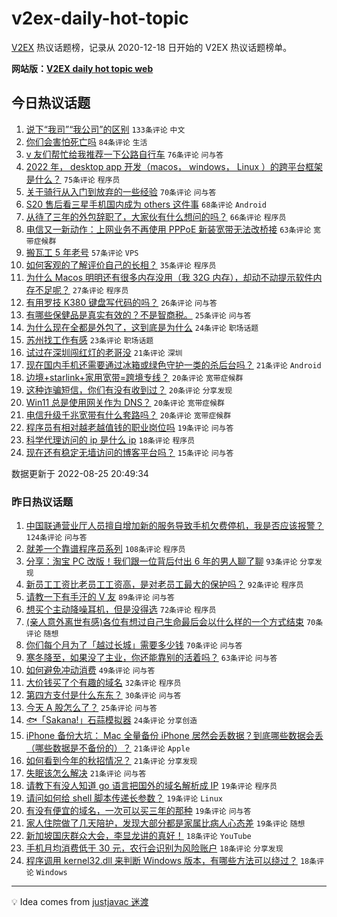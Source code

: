 # v2ex-daily-hot-topic

[V2EX](https://www.v2ex.com/) 热议话题榜，记录从 2020-12-18 日开始的 V2EX 热议话题榜单。

**网站版：[V2EX daily hot topic web](https://boojack.github.io/v2ex-daily-hot-topic-web/)**

## 今日热议话题

<!-- TODAY BEGIN -->

1. [说下“我司”“我公司”的区别](https://www.v2ex.com/t/875222) `133条评论` `中文`
1. [你们会害怕死亡吗](https://www.v2ex.com/t/875377) `84条评论` `生活`
1. [v 友们帮忙给我推荐一下公路自行车](https://www.v2ex.com/t/875231) `76条评论` `问与答`
1. [2022 年， desktop app 开发（macos， windows， Linux ）的跨平台框架是什么？](https://www.v2ex.com/t/875271) `75条评论` `程序员`
1. [关于骑行从入门到放弃的一些经验](https://www.v2ex.com/t/875300) `70条评论` `问与答`
1. [S20 售后看三星手机国内成为 others 这件事](https://www.v2ex.com/t/875268) `68条评论` `Android`
1. [从待了三年的外包辞职了，大家伙有什么想问的吗？](https://www.v2ex.com/t/875306) `66条评论` `程序员`
1. [电信又一新动作：上网业务不再使用 PPPoE 新装宽带无法改桥接](https://www.v2ex.com/t/875362) `63条评论` `宽带症候群`
1. [搬瓦工 5 年老号](https://www.v2ex.com/t/875217) `57条评论` `VPS`
1. [如何客观的了解评价自己的长相？](https://www.v2ex.com/t/875386) `35条评论` `程序员`
1. [为什么 Macos 明明还有很多内存没用（我 32G 内存），却动不动提示软件内存不足呢？](https://www.v2ex.com/t/875424) `27条评论` `程序员`
1. [有用罗技 K380 键盘写代码的吗？](https://www.v2ex.com/t/875294) `26条评论` `问与答`
1. [有哪些保健品是真实有效的？不是智商税。](https://www.v2ex.com/t/875454) `25条评论` `问与答`
1. [为什么现在全都是外包了，这到底是为什么](https://www.v2ex.com/t/875355) `24条评论` `职场话题`
1. [苏州找工作有感](https://www.v2ex.com/t/875265) `23条评论` `职场话题`
1. [试过在深圳闯红灯的老哥没](https://www.v2ex.com/t/875373) `21条评论` `深圳`
1. [现在国内手机还需要通过冰箱或绿色守护一类的杀后台吗？](https://www.v2ex.com/t/875353) `21条评论` `Android`
1. [边境+starlink+家用宽带=跨境专线？](https://www.v2ex.com/t/875426) `20条评论` `宽带症候群`
1. [这种诈骗短信，你们有没有收到过？](https://www.v2ex.com/t/875351) `20条评论` `分享发现`
1. [Win11 总是使用网关作为 DNS？](https://www.v2ex.com/t/875329) `20条评论` `宽带症候群`
1. [电信升级千兆宽带有什么套路吗？](https://www.v2ex.com/t/875246) `20条评论` `宽带症候群`
1. [程序员有相对越老越值钱的职业岗位吗](https://www.v2ex.com/t/875297) `19条评论` `问与答`
1. [科学代理访问的 ip 是什么 ip](https://www.v2ex.com/t/875243) `18条评论` `程序员`
1. [现在还有稳定无墙访问的博客平台吗？](https://www.v2ex.com/t/875434) `15条评论` `问与答`

数据更新于 2022-08-25 20:49:34

<!-- TODAY END -->

### 昨日热议话题

<!-- YESTERDAY BEGIN -->

1. [中国联通营业厅人员擅自增加新的服务导致手机欠费停机，我是否应该报警？](https://www.v2ex.com/t/875036) `124条评论` `问与答`
1. [就差一个靠谱程序员系列](https://www.v2ex.com/t/874972) `108条评论` `程序员`
1. [分享：淘宝 PC 改版！我们跟一位背后付出 6 年的男人聊了聊](https://www.v2ex.com/t/874992) `93条评论` `分享发现`
1. [新员工工资比老员工工资高，是对老员工最大的保护吗？](https://www.v2ex.com/t/874950) `92条评论` `程序员`
1. [请教一下有手汗的 V 友](https://www.v2ex.com/t/874989) `89条评论` `问与答`
1. [想买个主动降噪耳机，但是没得选](https://www.v2ex.com/t/875009) `72条评论` `程序员`
1. [(亲人意外离世有感)各位有想过自己生命最后会以什么样的一个方式结束](https://www.v2ex.com/t/874969) `70条评论` `随想`
1. [你们每个月为了「越过长城」需要多少钱](https://www.v2ex.com/t/875097) `70条评论` `问与答`
1. [寒冬降至，如果没了主业，你还能靠别的活着吗？](https://www.v2ex.com/t/875014) `63条评论` `问与答`
1. [如何避免冲动消费](https://www.v2ex.com/t/875021) `49条评论` `问与答`
1. [大价钱买了个有趣的域名](https://www.v2ex.com/t/874959) `32条评论` `程序员`
1. [第四方支付是什么东东？](https://www.v2ex.com/t/875159) `30条评论` `问与答`
1. [今天 A 股怎么了？](https://www.v2ex.com/t/875084) `25条评论` `问与答`
1. [🐟「Sakana!」石蒜模拟器](https://www.v2ex.com/t/875119) `24条评论` `分享创造`
1. [iPhone 备份大坑： Mac 全量备份 iPhone 居然会丢数据？到底哪些数据会丢（哪些数据是不备份的）？](https://www.v2ex.com/t/875147) `21条评论` `Apple`
1. [如何看到今年的秋招情况？](https://www.v2ex.com/t/875031) `21条评论` `分享发现`
1. [失眠该怎么解决](https://www.v2ex.com/t/874964) `21条评论` `问与答`
1. [请教下有没人知道 go 语言把国外的域名解析成 IP](https://www.v2ex.com/t/875167) `19条评论` `程序员`
1. [请问如何给 shell 脚本传递长参数？](https://www.v2ex.com/t/875087) `19条评论` `Linux`
1. [有没有便宜的域名，一次可以买三年的那种](https://www.v2ex.com/t/874983) `19条评论` `问与答`
1. [家人住院做了几天陪护，发现大部分都是家属比病人心态差](https://www.v2ex.com/t/874978) `19条评论` `随想`
1. [新加坡国庆群众大会，李显龙讲的真好！](https://www.v2ex.com/t/875118) `18条评论` `YouTube`
1. [手机月均消费低于 30 元，农行会识别为风险账户](https://www.v2ex.com/t/875056) `18条评论` `分享发现`
1. [程序调用 kernel32.dll 来判断 Windows 版本，有哪些方法可以绕过？](https://www.v2ex.com/t/875026) `18条评论` `Windows`

<!-- YESTERDAY END -->

---

💡 Idea comes from [justjavac 迷渡](https://github.com/justjavac/)
